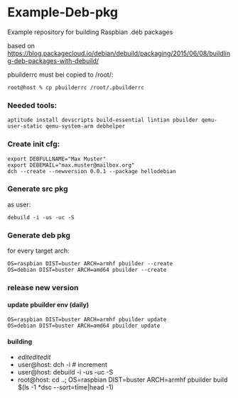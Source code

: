 # Example-Deb-pkg
Example repository for building Raspbian .deb packages

based on https://blog.packagecloud.io/debian/debuild/packaging/2015/06/08/buildling-deb-packages-with-debuild/

pbuilderrc must bei copied to /root/:
```
root@host % cp pbuilderrc /root/.pbuilderrc
```

### Needed tools:

```
aptitude install devscripts build-essential lintian pbuilder qemu-user-static qemu-system-arm debhelper
```

### Create init cfg:

```
export DEBFULLNAME="Max Muster"
export DEBEMAIL="max.muster@mailbox.org"
dch --create --newversion 0.0.1 --package hellodebian
```

### Generate src pkg

as user:
```
debuild -i -us -uc -S
```

### Generate deb pkg

for every target arch:
```
OS=raspbian DIST=buster ARCH=armhf pbuilder --create
OS=debian DIST=buster ARCH=amd64 pbuilder --create
```

### release new version

#### update pbuilder env (daily)

```
OS=raspbian DIST=buster ARCH=armhf pbuilder update
OS=debian DIST=buster ARCH=amd64 pbuilder update
```

#### building

* *editeditedit*
* user@host: dch -i # increment
* user@host: debuild -i -us -uc -S
* root@host: cd ..; OS=raspbian DIST=buster ARCH=armhf pbuilder build $(ls -1 *dsc --sort=time|head -1)

